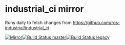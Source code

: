 # industrial_ci mirror

Runs daily to fetch changes from https://github.com/ros-industrial/industrial_ci

[![Mirror](https://github.com/ipa320/industrial_ci_mirror/workflows/Mirror/badge.svg)](https://github.com/ipa320/industrial_ci_mirror/actions/workflows/mirror.yml)[![Build Status master](https://travis-ci.com/ipa320/industrial_ci_mirror.svg?branch=mirror-master)](https://travis-ci.com/ipa320/industrial_ci_mirror/branches)[![Build Status legacy](https://travis-ci.com/ipa320/industrial_ci_mirror.svg?branch=mirror-legacy)](https://travis-ci.com/ipa320/industrial_ci_mirror/branches)
